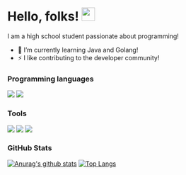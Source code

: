 # Hello, folks! <img src="https://raw.githubusercontent.com/MartinHeinz/MartinHeinz/master/wave.gif" width="30px">

<!--
**Shravan-1908/Shravan-1908** is a ✨ _special_ ✨ repository because its `README.md` (this file) appears on your GitHub profile.

Here are some ideas to get you started:

- 🔭 I’m currently working on ...
- 🌱 I’m currently learning ...
- 👯 I’m looking to collaborate on ...
- 🤔 I’m looking for help with ...
- 💬 Ask me about ...
- 📫 How to reach me: ...
- 😄 Pronouns: ...
- ⚡ Fun fact: ...
-->
I am a high school student passionate about programming! 
- 🌱 I’m currently learning Java and Golang!
- ⚡ I like contributing to the developer community!

### Programming languages
![](https://img.shields.io/badge/Code-Python-informational?style=flat&logo=code&logoColor=white&color=2bbc8a)
![](https://img.shields.io/badge/Code-Java-informational?style=flat&logo=code&logoColor=white&color=2bbc8a)

### Tools
![](https://img.shields.io/badge/Editor-IntelliJ_IDEA-informational?style=flat&logo=code&logoColor=white&color=2bbc8a)
![](https://img.shields.io/badge/Editor-VS_Code-informational?style=flat&logo=code&logoColor=white&color=2bbc8a)
![](https://img.shields.io/badge/OS-Windows-informational?style=flat&logo=code&logoColor=white&color=2bbc8a)

### GitHub Stats
[![Anurag's github stats](https://github-readme-stats.vercel.app/api?username=shravan-1908&hide=issues&theme=dracula)](https://github.com/anuraghazra/github-readme-stats)
[![Top Langs](https://github-readme-stats.vercel.app/api/top-langs/?username=shravan-1908&theme=dracula)](https://github.com/anuraghazra/github-readme-stats)
